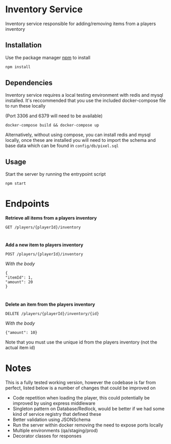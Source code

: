 # Inventory Service

Inventory service responsible for adding/removing items from a players inventory
## Installation

Use the package manager [npm](https://www.npmjs.com/) to install

```bash
npm install
```

## Dependencies
Inventory service requires a local testing environment with redis and mysql installed. 
It's reccommended that you use the included docker-compose file to run these locally

(Port 3306 and 6379 will need to be available)

``` docker-compose build && docker-compose up ```

Alternatively, without using compose, you can install redis and mysql locally, once these are installed you will need to import the schema and base data which can be found in ```config/db/pixel.sql```

## Usage
Start the server by running the entrypoint script

``` npm start ```

# Endpoints
**Retrieve all items from a players inventory**
```
GET /players/{playerId}/inventory
```
#
**Add a new item to players inventory**
```
POST /players/{playerId}/inventory
```
_With the body_
```
{
"itemId": 1,
"amount": 20
}
```
#
**Delete an item from the players inventory**
```
DELETE /players/{playerId}/inventory/{id}
```
_With the body_
```
{"amount": 10}
````
Note that you must use the unique id from the players inventory (not the actual item id) 

# Notes
This is a fully tested working version, however the codebase is far from perfect, listed below is a number of changes that could be improved on

* Code repetition when loading the player, this could potentially be improved by using express middleware
* Singleton pattern on Database/Redlock, would be better if we had some kind of service registry that defined these
* Better validation using JSONSchema
* Run the server within docker removing the need to expose ports locally
* Multiple environments (qa/staging/prod)
* Decorator classes for responses 